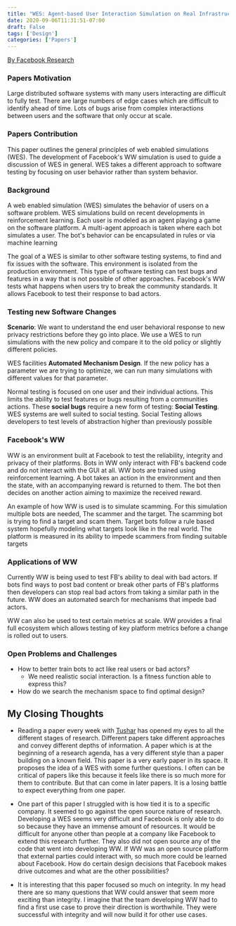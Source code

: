 ```yaml
---
title: "WES: Agent-based User Interaction Simulation on Real Infrastructure"
date: 2020-09-06T11:31:51-07:00
draft: False
tags: ['Design']
categories: ['Papers']
---
```


[By Facebook Research](https://arxiv.org/abs/2004.05363)

### Papers Motivation

Large distributed software systems with many users interacting are difficult to fully test. There are large numbers of edge cases which are difficult to identify ahead of time. Lots of bugs arise from complex interactions between users and the software that only occur at scale.

### Papers Contribution

This paper outlines the general principles of web enabled simulations (WES). The development of Facebook's WW simulation is used to guide a discussion of WES in general. WES takes a different approach to software testing by focusing on user behavior rather than system behavior.

### Background
A web enabled simulation (WES) simulates the behavior of users on a software problem. WES simulations build on recent developments in reinforcement learning. Each user is modeled as an agent playing a game on the software platform. A multi-agent approach is taken where each bot simulates a user. The bot's behavior can be encapsulated in rules or via machine learning

The goal of a WES is similar to other software testing systems, to find and fix issues with the software. This environment is isolated from the production environment. This type of software testing can test bugs and features in a way that is not possible of other approaches. Facebook's WW tests what happens when users try to break the community standards. It allows Facebook to test their response to bad actors.

### Testing new Software Changes
**Scenario**: We want to understand the end user behavioral response to new privacy restrictions before they go into place. We use a WES to run simulations with the new policy and compare it to the old policy or slightly different policies.

WES facilities __Automated Mechanism Design__. If the new policy has a parameter we are trying to optimize, we can run many simulations with different values for that parameter.

Normal testing is focused on one user and their individual actions. This limits the ability to test features or bugs resulting from a communities actions. These __social bugs__ require a new form of testing: __Social Testing__. WES systems are well suited to social testing. Social Testing allows developers to test levels of abstraction higher than previously possible

### Facebook's WW
WW is an environment built at Facebook to test the reliability, integrity and privacy of their platforms.  Bots in WW only interact with FB's backend code and do not interact with the GUI at all. WW bots are trained using reinforcement learning. A bot takes an action in the environment and then the state, with an accompanying reward is returned to them. The bot then decides on another action aiming to maximize the received reward.

An example of how WW is used is to simulate scamming. For this simulation multiple bots are needed, The scammer and the target. The scamming bot is trying to find a target and scam them. Target bots follow a rule based system hopefully modeling what targets look like in the real world. The platform is measured in its ability to impede scammers from finding suitable targets

### Applications of WW

Currently WW is being used to test FB's ability to deal with bad actors. If bots find ways to post bad content or break other parts of FB's platforms then developers can stop real bad actors from taking a similar path in the future. WW does an automated search for mechanisms that impede bad actors.

WW can also be used to test certain metrics at scale. WW provides a final full ecosystem which allows testing of key platform metrics before a change is rolled out to users.

### Open Problems and Challenges

- How to better train bots to act like real users or bad actors?
    - We need realistic social interaction. Is a fitness function able to express this?
- How do we search the mechanism space to find optimal design?

## My Closing Thoughts

- Reading a paper every week with [Tushar](https://tusharc.dev/) has opened my eyes to all the different stages of research. Different papers take different approaches and convey different depths of information. A paper which is at the beginning of a research agenda, has a very different style than a paper building on a known field. This paper is a very early paper in its space. It proposes the idea of a WES with some further questions. I often can be critical of papers like this because it feels like there is so much more for them to contribute. But that can come in later papers. It is a losing battle to expect everything from one paper.

- One part of this paper I struggled with is how tied it is to a specific company. It seemed to go against the open source nature of research. Developing a WES seems very difficult and Facebook is only able to do so because they have an immense amount of resources. It would be difficult for anyone other than people at a company like Facebook to extend this research further. They also did not open source any of the code that went into developing WW. If WW was an open source platform that external parties could interact with, so much more could be learned about Facebook. How do certain design decisions that Facebook makes drive outcomes and what are the other possibilities?

- It is interesting that this paper focused so much on integrity. In my head there are so many questions that WW could answer that seem more exciting than integrity. I imagine that the team developing WW had to find a first use case to prove their direction is worthwhile. They were successful with integrity and will now build it for other use cases.
